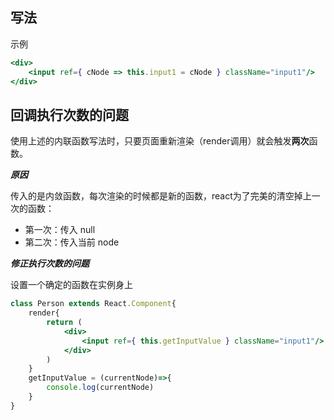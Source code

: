 ## 写法

示例

```jsx
<div>
	<input ref={ cNode => this.input1 = cNode } className="input1"/>
</div>
```

## 回调执行次数的问题

使用上述的内联函数写法时，只要页面重新渲染（render调用）就会触发**两次**函数。

***原因***

传入的是内敛函数，每次渲染的时候都是新的函数，react为了完美的清空掉上一次的函数：
- 第一次：传入 null
- 第二次：传入当前 node

***修正执行次数的问题***

设置一个确定的函数在实例身上

```jsx
class Person extends React.Component{
	render{
		return (
			<div>
				<input ref={ this.getInputValue } className="input1"/>
			</div>
		)
	}
	getInputValue = (currentNode)=>{
		console.log(currentNode)
	}
}
```